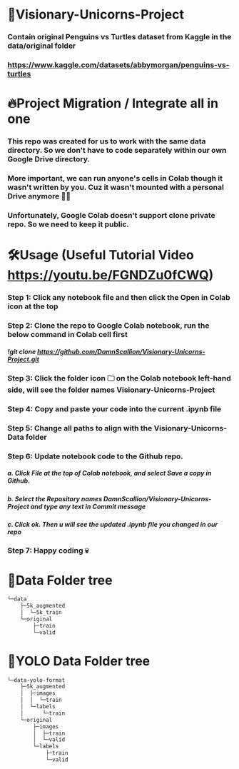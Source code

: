 # 🚀Visionary-Unicorns-Project
### Contain original Penguins vs Turtles dataset from Kaggle in the data/original folder
### https://www.kaggle.com/datasets/abbymorgan/penguins-vs-turtles

# 🔥Project Migration / Integrate all in one
### This repo was created for us to work with the same data directory. So we don't have to code separately within our own Google Drive directory.
### More important, we can run anyone's cells in Colab though it wasn't written by you. Cuz it wasn't mounted with a personal Drive anymore 🔗‍💥
### Unfortunately, Google Colab doesn't support clone private repo. So we need to keep it public.

# 🛠️Usage (Useful Tutorial Video https://youtu.be/FGNDZu0fCWQ)
### Step 1: Click any notebook file and then click the Open in Colab icon at the top

### Step 2: Clone the repo to Google Colab notebook, run the below command in Colab cell first
##### !git clone https://github.com/DamnScallion/Visionary-Unicorns-Project.git

### Step 3: Click the folder icon 🗀 on the Colab notebook left-hand side, will see the folder names Visionary-Unicorns-Project

### Step 4: Copy and paste your code into the current .ipynb file

### Step 5: Change all paths to align with the Visionary-Unicorns-Data folder

### Step 6: Update notebook code to the Github repo. 
##### a. Click File at the top of Colab notebook, and select Save a copy in Github.
##### b. Select the Repository names DamnScallion/Visionary-Unicorns-Project and type any text in Commit message
##### c. Click ok. Then u will see the updated .ipynb file you changed in our repo

### Step 7: Happy coding 💀


# 🌲Data Folder tree
```bash
└─data
    ├─5k_augmented
    │  └─5k_train
    └─original
        ├─train
        └─valid
```

# 🌲YOLO Data Folder tree
```bash
└─data-yolo-format
    ├─5k_augmented
    │  ├─images
    │  │  └─train
    │  └─labels
    │      └─train
    └─original
        ├─images
        │  ├─train
        │  └─valid
        └─labels
            ├─train
            └─valid
```
